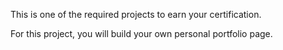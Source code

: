 This is one of the required projects to earn your certification.

For this project, you will build your own personal portfolio page.
